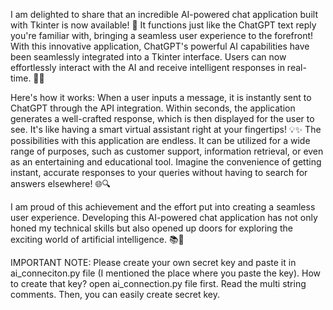 I am delighted to share that an incredible AI-powered chat application built with Tkinter is now available! 🎉 It functions just like the ChatGPT text reply you're familiar with, bringing a seamless user experience to the forefront!
With this innovative application, ChatGPT's powerful AI capabilities have been seamlessly integrated into a Tkinter interface. Users can now effortlessly interact with the AI and receive intelligent responses in real-time. 🤖💬

Here's how it works: When a user inputs a message, it is instantly sent to ChatGPT through the API integration. Within seconds, the application generates a well-crafted response, which is then displayed for the user to see. It's like having a smart virtual assistant right at your fingertips! 💡✨
The possibilities with this application are endless. It can be utilized for a wide range of purposes, such as customer support, information retrieval, or even as an entertaining and educational tool. Imagine the convenience of getting instant, accurate responses to your queries without having to search for answers elsewhere! 🌐🔍

I am proud of this achievement and the effort put into creating a seamless user experience. Developing this AI-powered chat application has not only honed my technical skills but also opened up doors for exploring the exciting world of artificial intelligence. 📚🔬

IMPORTANT NOTE: Please create your own secret key and paste it in ai_conneciton.py file (I mentioned the place where you paste the key). How to create that key? open ai_connection.py file first. Read the multi string comments. Then, you can easily create secret key.
